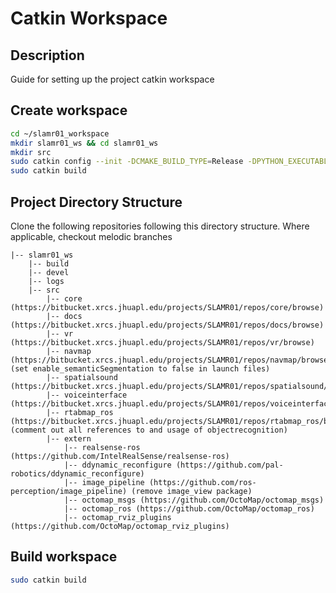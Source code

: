 # Catkin Workspace

## Description
Guide for setting up the project catkin workspace

## Create workspace
```bash
cd ~/slamr01_workspace
mkdir slamr01_ws && cd slamr01_ws
mkdir src
sudo catkin config --init -DCMAKE_BUILD_TYPE=Release -DPYTHON_EXECUTABLE=/usr/bin/python3 --extend /opt/ros/melodic --blacklist audio_3D_ros2
sudo catkin build
```

## Project Directory Structure
Clone the following repositories following this directory structure.  Where applicable, checkout melodic branches
~~~
|-- slamr01_ws
    |-- build
    |-- devel
    |-- logs
    |-- src
        |-- core (https://bitbucket.xrcs.jhuapl.edu/projects/SLAMR01/repos/core/browse)
        |-- docs (https://bitbucket.xrcs.jhuapl.edu/projects/SLAMR01/repos/docs/browse)
        |-- vr (https://bitbucket.xrcs.jhuapl.edu/projects/SLAMR01/repos/vr/browse)
        |-- navmap (https://bitbucket.xrcs.jhuapl.edu/projects/SLAMR01/repos/navmap/browse) (set enable_semanticSegmentation to false in launch files)
        |-- spatialsound (https://bitbucket.xrcs.jhuapl.edu/projects/SLAMR01/repos/spatialsound/browse)
        |-- voiceinterface (https://bitbucket.xrcs.jhuapl.edu/projects/SLAMR01/repos/voiceinterface/browse)
        |-- rtabmap_ros (https://bitbucket.xrcs.jhuapl.edu/projects/SLAMR01/repos/rtabmap_ros/browse) (comment out all references to and usage of objectrecognition)
        |-- extern
            |-- realsense-ros (https://github.com/IntelRealSense/realsense-ros)
            |-- ddynamic_reconfigure (https://github.com/pal-robotics/ddynamic_reconfigure)
            |-- image_pipeline (https://github.com/ros-perception/image_pipeline) (remove image_view package)
            |-- octomap_msgs (https://github.com/OctoMap/octomap_msgs)
            |-- octomap_ros (https://github.com/OctoMap/octomap_ros)
            |-- octomap_rviz_plugins (https://github.com/OctoMap/octomap_rviz_plugins)
~~~

## Build workspace
```bash
sudo catkin build
```
